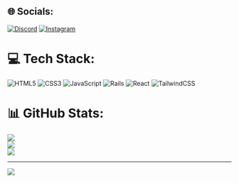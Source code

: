 
## 🌐 Socials:
[![Discord](https://img.shields.io/badge/Discord-%237289DA.svg?logo=discord&logoColor=white)](https://discord.gg/users/251839603072303106) [![Instagram](https://img.shields.io/badge/Instagram-%23E4405F.svg?logo=Instagram&logoColor=white)](https://instagram.com/aljazorli)

# 💻 Tech Stack:
![HTML5](https://img.shields.io/badge/html5-%23E34F26.svg?style=for-the-badge&logo=html5&logoColor=white) ![CSS3](https://img.shields.io/badge/css3-%231572B6.svg?style=for-the-badge&logo=css3&logoColor=white) ![JavaScript](https://img.shields.io/badge/javascript-%23323330.svg?style=for-the-badge&logo=javascript&logoColor=%23F7DF1E) ![Rails](https://img.shields.io/badge/rails-%23CC0000.svg?style=for-the-badge&logo=ruby-on-rails&logoColor=white) ![React](https://img.shields.io/badge/react-%2320232a.svg?style=for-the-badge&logo=react&logoColor=%2361DAFB) ![TailwindCSS](https://img.shields.io/badge/tailwindcss-%2338B2AC.svg?style=for-the-badge&logo=tailwind-css&logoColor=white)
# 📊 GitHub Stats:
![](https://github-readme-stats.vercel.app/api?username=aljazorlicnik&theme=dark&hide_border=false&include_all_commits=false&count_private=true)<br/>
![](https://nirzak-streak-stats.vercel.app/?user=aljazorlicnik&theme=dark&hide_border=false)<br/>
![](https://github-readme-stats.vercel.app/api/top-langs/?username=aljazorlicnik&theme=dark&hide_border=false&include_all_commits=false&count_private=true&layout=compact)

---
[![](https://visitcount.itsvg.in/api?id=aljazorlicnik&icon=0&color=0)](https://visitcount.itsvg.in)

<!-- Proudly created with GPRM ( https://gprm.itsvg.in ) -->
